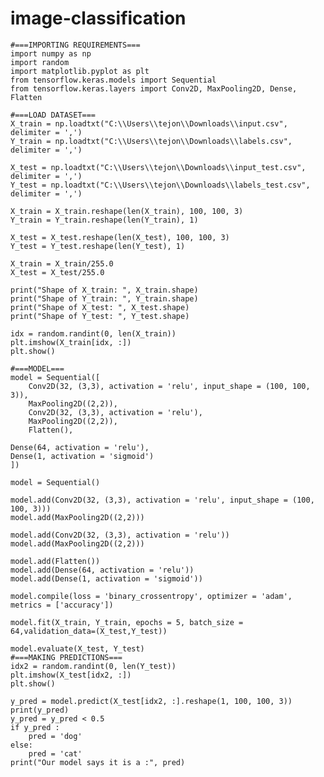 # image-classification
    #===IMPORTING REQUIREMENTS===
    import numpy as np
    import random
    import matplotlib.pyplot as plt
    from tensorflow.keras.models import Sequential
    from tensorflow.keras.layers import Conv2D, MaxPooling2D, Dense, Flatten
    
    #===LOAD DATASET===
    X_train = np.loadtxt("C:\\Users\\tejon\\Downloads\\input.csv", delimiter = ',')
    Y_train = np.loadtxt("C:\\Users\\tejon\\Downloads\\labels.csv", delimiter = ',')
    
    X_test = np.loadtxt("C:\\Users\\tejon\\Downloads\\input_test.csv", delimiter = ',')
    Y_test = np.loadtxt("C:\\Users\\tejon\\Downloads\\labels_test.csv", delimiter = ',')
    
    X_train = X_train.reshape(len(X_train), 100, 100, 3)
    Y_train = Y_train.reshape(len(Y_train), 1)
    
    X_test = X_test.reshape(len(X_test), 100, 100, 3)
    Y_test = Y_test.reshape(len(Y_test), 1)
    
    X_train = X_train/255.0
    X_test = X_test/255.0
    
    print("Shape of X_train: ", X_train.shape)
    print("Shape of Y_train: ", Y_train.shape)
    print("Shape of X_test: ", X_test.shape)
    print("Shape of Y_test: ", Y_test.shape)
    
    idx = random.randint(0, len(X_train))
    plt.imshow(X_train[idx, :])
    plt.show()
    
    #===MODEL===
    model = Sequential([
        Conv2D(32, (3,3), activation = 'relu', input_shape = (100, 100, 3)),
        MaxPooling2D((2,2)),
        Conv2D(32, (3,3), activation = 'relu'),
        MaxPooling2D((2,2)),
        Flatten(),
    
    Dense(64, activation = 'relu'),
    Dense(1, activation = 'sigmoid')
    ])
    
    model = Sequential()
    
    model.add(Conv2D(32, (3,3), activation = 'relu', input_shape = (100, 100, 3)))
    model.add(MaxPooling2D((2,2)))
    
    model.add(Conv2D(32, (3,3), activation = 'relu'))
    model.add(MaxPooling2D((2,2)))
    
    model.add(Flatten())
    model.add(Dense(64, activation = 'relu'))
    model.add(Dense(1, activation = 'sigmoid'))
    
    model.compile(loss = 'binary_crossentropy', optimizer = 'adam', metrics = ['accuracy'])
    
    model.fit(X_train, Y_train, epochs = 5, batch_size = 64,validation_data=(X_test,Y_test))
    
    model.evaluate(X_test, Y_test)
    #===MAKING PREDICTIONS===
    idx2 = random.randint(0, len(Y_test))
    plt.imshow(X_test[idx2, :])
    plt.show()

    y_pred = model.predict(X_test[idx2, :].reshape(1, 100, 100, 3))
    print(y_pred)
    y_pred = y_pred < 0.5
    if y_pred :
        pred = 'dog'
    else:
        pred = 'cat'
    print("Our model says it is a :", pred)

